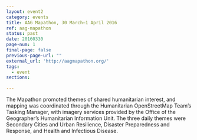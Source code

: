 ```yaml
---
layout: event2
category: events
title: AAG Mapathon, 30 March–1 April 2016
ref: aag-mapathon
status: past
date: 20160330
page-num: 1
final-page: false
previous-page-url: ""
external_url: 'http://aagmapathon.org/'
tags:
  - event
sections:

---
```


The Mapathon promoted themes of shared humanitarian interest, and mapping was coordinated through the Humanitarian OpenStreetMap Team’s Tasking Manager, with imagery services provided by the Office of the Geographer’s Humanitarian Information Unit. The three daily themes were Secondary Cities and Urban Resilience, Disaster Preparedness and Response, and Health and Infectious Disease. 

